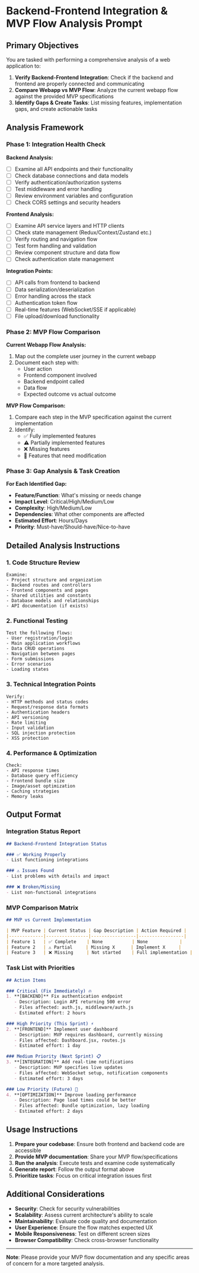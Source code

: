 # Backend-Frontend Integration & MVP Flow Analysis Prompt

## Primary Objectives

You are tasked with performing a comprehensive analysis of a web application to:

1. **Verify Backend-Frontend Integration**: Check if the backend and frontend are properly connected and communicating
2. **Compare Webapp vs MVP Flow**: Analyze the current webapp flow against the provided MVP specifications
3. **Identify Gaps & Create Tasks**: List missing features, implementation gaps, and create actionable tasks

## Analysis Framework

### Phase 1: Integration Health Check

**Backend Analysis:**
- [ ] Examine all API endpoints and their functionality
- [ ] Check database connections and data models
- [ ] Verify authentication/authorization systems
- [ ] Test middleware and error handling
- [ ] Review environment variables and configuration
- [ ] Check CORS settings and security headers

**Frontend Analysis:**
- [ ] Examine API service layers and HTTP clients
- [ ] Check state management (Redux/Context/Zustand etc.)
- [ ] Verify routing and navigation flow
- [ ] Test form handling and validation
- [ ] Review component structure and data flow
- [ ] Check authentication state management

**Integration Points:**
- [ ] API calls from frontend to backend
- [ ] Data serialization/deserialization
- [ ] Error handling across the stack
- [ ] Authentication token flow
- [ ] Real-time features (WebSocket/SSE if applicable)
- [ ] File upload/download functionality

### Phase 2: MVP Flow Comparison

**Current Webapp Flow Analysis:**
1. Map out the complete user journey in the current webapp
2. Document each step with:
   - User action
   - Frontend component involved
   - Backend endpoint called
   - Data flow
   - Expected outcome vs actual outcome

**MVP Flow Comparison:**
1. Compare each step in the MVP specification against the current implementation
2. Identify:
   - ✅ Fully implemented features
   - ⚠️ Partially implemented features
   - ❌ Missing features
   - 🔄 Features that need modification

### Phase 3: Gap Analysis & Task Creation

**For Each Identified Gap:**
- **Feature/Function**: What's missing or needs change
- **Impact Level**: Critical/High/Medium/Low
- **Complexity**: High/Medium/Low
- **Dependencies**: What other components are affected
- **Estimated Effort**: Hours/Days
- **Priority**: Must-have/Should-have/Nice-to-have

## Detailed Analysis Instructions

### 1. Code Structure Review
```
Examine:
- Project structure and organization
- Backend routes and controllers
- Frontend components and pages
- Shared utilities and constants
- Database models and relationships
- API documentation (if exists)
```

### 2. Functional Testing
```
Test the following flows:
- User registration/login
- Main application workflows
- Data CRUD operations
- Navigation between pages
- Form submissions
- Error scenarios
- Loading states
```

### 3. Technical Integration Points
```
Verify:
- HTTP methods and status codes
- Request/response data formats
- Authentication headers
- API versioning
- Rate limiting
- Input validation
- SQL injection protection
- XSS protection
```

### 4. Performance & Optimization
```
Check:
- API response times
- Database query efficiency
- Frontend bundle size
- Image/asset optimization
- Caching strategies
- Memory leaks
```

## Output Format

### Integration Status Report
```markdown
## Backend-Frontend Integration Status

### ✅ Working Properly
- List functioning integrations

### ⚠️ Issues Found
- List problems with details and impact

### ❌ Broken/Missing
- List non-functional integrations
```

### MVP Comparison Matrix
```markdown
## MVP vs Current Implementation

| MVP Feature | Current Status | Gap Description | Action Required |
|-------------|----------------|-----------------|-----------------|
| Feature 1   | ✅ Complete    | None           | None            |
| Feature 2   | ⚠️ Partial     | Missing X      | Implement X     |
| Feature 3   | ❌ Missing     | Not started    | Full implementation |
```

### Task List with Priorities
```markdown
## Action Items

### Critical (Fix Immediately) 🔥
1. **[BACKEND]** Fix authentication endpoint
   - Description: Login API returning 500 error
   - Files affected: auth.js, middleware/auth.js
   - Estimated effort: 2 hours

### High Priority (This Sprint) ⚡
2. **[FRONTEND]** Implement user dashboard
   - Description: MVP requires dashboard, currently missing
   - Files affected: Dashboard.jsx, routes.js
   - Estimated effort: 1 day

### Medium Priority (Next Sprint) 📋
3. **[INTEGRATION]** Add real-time notifications
   - Description: MVP specifies live updates
   - Files affected: WebSocket setup, notification components
   - Estimated effort: 3 days

### Low Priority (Future) 📝
4. **[OPTIMIZATION]** Improve loading performance
   - Description: Page load times could be better
   - Files affected: Bundle optimization, lazy loading
   - Estimated effort: 2 days
```

## Usage Instructions

1. **Prepare your codebase**: Ensure both frontend and backend code are accessible
2. **Provide MVP documentation**: Share your MVP flow/specifications
3. **Run the analysis**: Execute tests and examine code systematically
4. **Generate report**: Follow the output format above
5. **Prioritize tasks**: Focus on critical integration issues first

## Additional Considerations

- **Security**: Check for security vulnerabilities
- **Scalability**: Assess current architecture's ability to scale
- **Maintainability**: Evaluate code quality and documentation
- **User Experience**: Ensure the flow matches expected UX
- **Mobile Responsiveness**: Test on different screen sizes
- **Browser Compatibility**: Check cross-browser functionality

---

**Note**: Please provide your MVP flow documentation and any specific areas of concern for a more targeted analysis.